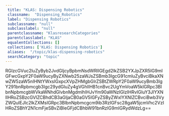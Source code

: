 ```yaml
--- 
 title: "KLAS: Dispensing Robotics" 
 classname:  "Dispensing_Robotics" 
 label: "Dispensing Robotics" 
 subclassname: "null" 
 subclasslabel: "null" 
 parentclassname: "KlasresearchCategories" 
 parentclasslabel: "KLAS" 
 equalentCollections: [] 
 collections: ['KLAS: Dispensing Robotics']
 aliases:  "/topic/klas-dispensing-robotics"  
 searchCategory: "topic" 
---
```

RGlzcGVuc2luZyByb2JvdGljcyBpbmNsdWRlIGEgd2lkZSB2YXJpZXR5IG9mIGFwcGxpY2F0aW9ucyByZXNwb25zaWJsZSBmb3IgcG91cmluZyBvciBkaXNwZW5zaW5nIHNtYWxsIGxpcXVpZHMgbGlrZSBtZWRpY2F0aW9ucyBmb3IgY291bnRpbmcgb3Igc29ydGluZy4gVGhlIHB1cnBvc2UgYmVoaW5kIGRpc3BlbnNpbmcgbWVkaWNhdGlvbnMgdmlhIHJvYm90aWNzIGlzIHRvIGluY3JlYXNlIHRoZSBzcGVlZCBhdCB3aGljaCB0aGV5IGFyZSByZWxlYXNlZCBvciBwb3VyZWQuIEJlc2lkZXMsIGRpc3BlbnNpbmcgcm9ib3RzIGFsc28gaW5jcmVhc2VzIHRoZSBhY2N1cmFjeSBvZiBleGFjdCBhbW91bnRzIG9mIGRydWdzLg==